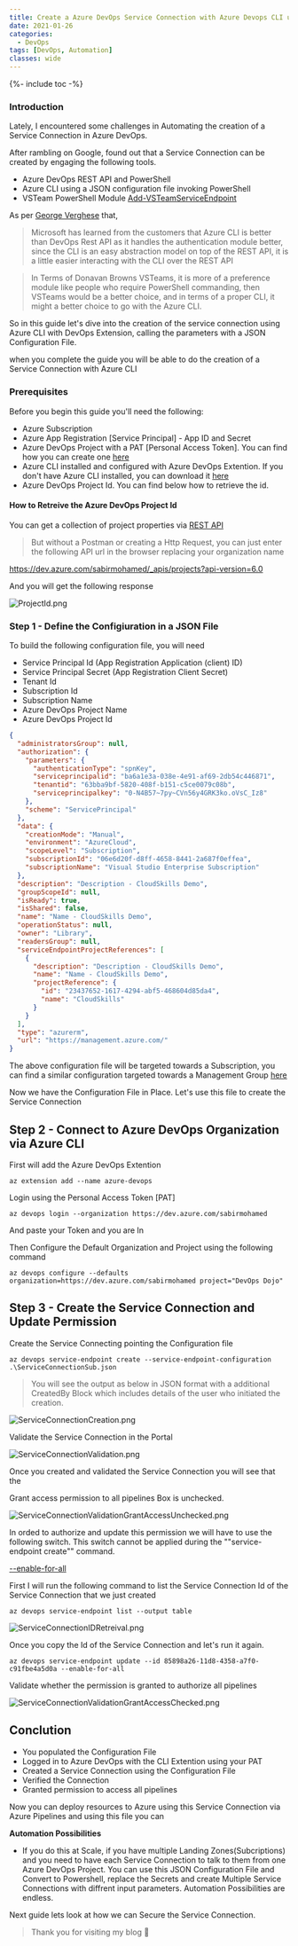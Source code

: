 ```yaml
---
title: Create a Azure DevOps Service Connection with Azure Devops CLI using a Configuration file
date: 2021-01-26
categories:
  - DevOps
tags: [DevOps, Automation]
classes: wide
---
```

{%- include toc -%}

### Introduction

Lately, I encountered some challenges in Automating the creation of a Service Connection in Azure DevOps.

After rambling on Google, found out that a Service Connection can be created by engaging the following tools.

- Azure DevOps REST API and PowerShell
- Azure CLI using a JSON configuration file invoking PowerShell
- VSTeam PowerShell Module [Add-VSTeamServiceEndpoint](https://methodsandpractices.github.io/vsteam-docs/docs/modules/vsteam/commands/Add-VSTeamServiceEndpoint)

As per [George Verghese](https://www.youtube.com/watch?v=DiztcJOZvZo) that,

>Microsoft has learned from the customers that Azure CLI is better than DevOps Rest API 
as it handles the authentication module better, since the CLI is an easy abstraction model on top of the REST API, it is a little easier interacting with the CLI
over the REST API

>In Terms of Donavan Browns VSTeams, it is more of a preference module like people who require PowerShell commanding, then VSTeams would be a better choice,
and in terms of a proper CLI, it might a better choice to go with the Azure CLI.

So in this guide let's dive into the creation of the service connection using Azure CLI with DevOps Extension, calling the parameters with a JSON Configuration File.

when you complete the guide you will be able to do the creation of a Service Connection with Azure CLI

### Prerequisites

Before you begin this guide you'll need the following:

- Azure Subscription
- Azure App Registration [Service Principal] - App ID and Secret
- Azure DevOps Project with a PAT [Personal Access Token]. You can find how you can create one [here](https://docs.microsoft.com/en-us/azure/devops/organizations/accounts/use-personal-access-tokens-to-authenticate?view=azure-devops&tabs=preview-page&WT.mc_id=AZ-MVP-5003674#create-a-pat)
- Azure CLI installed and configured with Azure DevOps Extention. If you don't have Azure CLI installed, you can download it [here](https://docs.microsoft.com/en-us/cli/azure/install-azure-cli-windows?tabs=azure-cli)
- Azure DevOps Project Id. You can find below how to retrieve the id.

#### How to Retreive the Azure DevOps Project Id

You can get a collection of project properties via [REST API](https://docs.microsoft.com/en-us/rest/api/azure/devops/core/projects/get%20project%20properties?view=azure-devops-rest-6.0)

>But without a Postman or creating a Http Request, you can just enter the following API url in the browser replacing your organization name 

https://dev.azure.com/sabirmohamed/_apis/projects?api-version=6.0

And you will get the following response

![ProjectId.png](/Images/AzureDevOps/ServiceConnection_AzureCLI/ProjectId.png)


### Step 1 - Define the Configiuration in a JSON File

To build the following configuration file, you will need

  - Service Principal Id (App Registration Application (client) ID)
  - Service Principal Secret (App Registration Client Secret)
  - Tenant Id
  - Subscription Id
  - Subscription Name
  - Azure DevOps Project Name
  - Azure DevOps Project Id
  
```json
{
  "administratorsGroup": null,
  "authorization": {
    "parameters": {
      "authenticationType": "spnKey",
      "serviceprincipalid": "ba6a1e3a-038e-4e91-af69-2db54c446871",
      "tenantid": "63bba9bf-5820-408f-b151-c5ce0079c08b",
      "serviceprincipalkey": "0-N4B57~7py~CVn56y4GRK3ko.oVsC_Iz8"
    },
    "scheme": "ServicePrincipal"
  },
  "data": {
    "creationMode": "Manual",
    "environment": "AzureCloud",
    "scopeLevel": "Subscription",
    "subscriptionId": "06e6d20f-d8ff-4658-8441-2a687f0effea",
    "subscriptionName": "Visual Studio Enterprise Subscription"
  },
  "description": "Description - CloudSkills Demo",
  "groupScopeId": null,
  "isReady": true,
  "isShared": false,
  "name": "Name - CloudSkills Demo",
  "operationStatus": null,
  "owner": "Library",
  "readersGroup": null,
  "serviceEndpointProjectReferences": [
    {
      "description": "Description - CloudSkills Demo",
      "name": "Name - CloudSkills Demo",
      "projectReference": {
        "id": "23437652-1617-4294-abf5-468604d85da4",
        "name": "CloudSkills"
      }
    }
  ],
  "type": "azurerm",
  "url": "https://management.azure.com/"
}
```
The above configuration file will be targeted towards a Subscription, you can find a similar configuration targeted towards a Management Group [here](https://github.com/sabirmohamed/azure-devops-automation/blob/main/Service-Endpoints/ServiceConnectionMG.json)

Now we have the Configuration File in Place. Let's use this file to create the Service Connection

## Step 2 - Connect to Azure DevOps Organization via Azure CLI

First will add the Azure DevOps Extention
```
az extension add --name azure-devops
```
Login using the Personal Access Token [PAT]

```
az devops login --organization https://dev.azure.com/sabirmohamed
```
And paste your Token and you are In

Then Configure the Default Organization and Project using the following command

```
az devops configure --defaults organization=https://dev.azure.com/sabirmohamed project="DevOps Dojo"
```

## Step 3 - Create the Service Connection and Update Permission

Create the Service Connecting pointing the Configuration file
```
az devops service-endpoint create --service-endpoint-configuration .\ServiceConnectionSub.json
```

>You will see the output as below in JSON format with a additional CreatedBy Block which includes details of the user who initiated the creation.

![ServiceConnectionCreation.png](/Images/AzureDevOps/ServiceConnection_AzureCLI/ServiceConnectionCreation.png)

Validate the Service Connection in the Portal

![ServiceConnectionValidation.png](/Images/AzureDevOps/ServiceConnection_AzureCLI/ServiceConnectionValidation.png)

Once you created and validated the Service Connection you will see that the 

Grant access permission to all pipelines Box is unchecked.

![ServiceConnectionValidationGrantAccessUnchecked.png](/Images/AzureDevOps/ServiceConnection_AzureCLI/ServiceConnectionValidationGrantAccessUnchecked.png)

In orded to authorize and update this permission we will have to use the following switch. This switch cannot be applied during the ""service-endpoint create"" command. 

[--enable-for-all](https://docs.microsoft.com/en-us/cli/azure/ext/azure-devops/devops/service-endpoint?view=azure-cli-latest#ext_azure_devops_az_devops_service_endpoint_update-optional-parameters)

First I will run the following command to list the Service Connection Id of the Service Connection that we just created

```
az devops service-endpoint list --output table
```
![ServiceConnectionIDRetreival.png](/Images/AzureDevOps/ServiceConnection_AzureCLI/ServiceConnectionIDRetreival.png)

Once you copy the Id of the Service Connection and let's run it again.

```
az devops service-endpoint update --id 85898a26-11d8-4358-a7f0-c91fbe4a5d0a --enable-for-all
```
Validate whether the permission is granted to authorize all pipelines

![ServiceConnectionValidationGrantAccessChecked.png](/Images/AzureDevOps/ServiceConnection_AzureCLI/ServiceConnectionValidationGrantAccessChecked.png)

## Conclution

- You populated the Configuration File
- Logged in to Azure DevOps with the CLI Extention using your PAT 
- Created a Service Connection using the Configuration File
- Verified the Connection
- Granted permission to access all pipelines

Now you can deploy resources to Azure using this Service Connection via Azure Pipelines and using this file you can 

**Automation Possibilities**

- If you do this at Scale, if you have multiple Landing Zones(Subcriptions) and you need to have each Service Connection to talk to them from one Azure DevOps Project. You can use this JSON Configuration File and Convert to Powershell, replace the Secrets and create Multiple Service Connections with diffrent input parameters. Automation Possibilities are endless. 

Next guide lets look at how we can Secure the Service Connection. 

>Thank you for visiting my blog 👋




